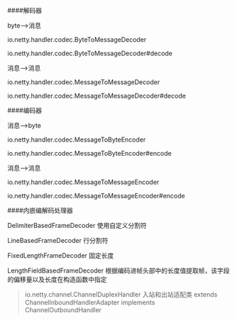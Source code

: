 ####解码器

byte-->消息

io.netty.handler.codec.ByteToMessageDecoder

io.netty.handler.codec.ByteToMessageDecoder#decode

消息-->消息

io.netty.handler.codec.MessageToMessageDecoder

io.netty.handler.codec.MessageToMessageDecoder#decode

####编码器

消息-->byte

io.netty.handler.codec.MessageToByteEncoder

io.netty.handler.codec.MessageToByteEncoder#encode

消息-->消息

io.netty.handler.codec.MessageToMessageEncoder

io.netty.handler.codec.MessageToMessageEncoder#encode

####内嵌编解码处理器

DelimiterBasedFrameDecoder 使用自定义分割符

LineBasedFrameDecoder 行分割符

FixedLengthFrameDecoder 固定长度

LengthFieldBasedFrameDecoder 根据编码进帧头部中的长度值提取帧，该字段的偏移量以及长度在构造函数中指定

> io.netty.channel.ChannelDuplexHandler 入站和出站适配类 extends ChannelInboundHandlerAdapter implements ChannelOutboundHandler

